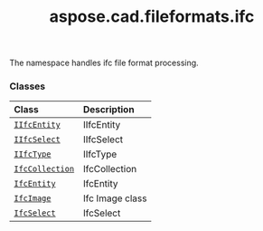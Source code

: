 ﻿---
title: aspose.cad.fileformats.ifc
second_title: Aspose.CAD for Python via .NET API References
description: 
type: docs
weight: 10
url: /aspose.cad.fileformats.ifc/
is_root: false
---

The namespace handles ifc file format processing.

### Classes
| Class | Description |
| :- | :- |
| [`IIfcEntity`](/cad/python-net/aspose.cad.fileformats.ifc/iifcentity) | IIfcEntity |
| [`IIfcSelect`](/cad/python-net/aspose.cad.fileformats.ifc/iifcselect) | IIfcSelect |
| [`IIfcType`](/cad/python-net/aspose.cad.fileformats.ifc/iifctype) | IIfcType |
| [`IfcCollection`](/cad/python-net/aspose.cad.fileformats.ifc/ifccollection) | IfcCollection |
| [`IfcEntity`](/cad/python-net/aspose.cad.fileformats.ifc/ifcentity) | IfcEntity |
| [`IfcImage`](/cad/python-net/aspose.cad.fileformats.ifc/ifcimage) | Ifc Image class |
| [`IfcSelect`](/cad/python-net/aspose.cad.fileformats.ifc/ifcselect) | IfcSelect |


